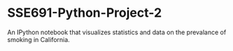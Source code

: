 # SSE691-Python-Project-2

An IPython notebook that visualizes statistics and data on the prevalance of smoking in California. 
